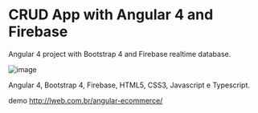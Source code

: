 # CRUD App with Angular 4 and Firebase

Angular 4 project with Bootstrap 4 and Firebase realtime database.

![image](https://user-images.githubusercontent.com/29076312/37382943-633afdca-2724-11e8-9b30-ed1208500237.png)

Angular 4, Bootstrap 4, Firebase, HTML5, CSS3, Javascript e Typescript.

demo http://lweb.com.br/angular-ecommerce/

